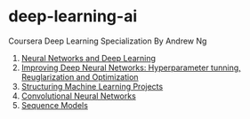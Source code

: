 # deep-learning-ai
Coursera Deep Learning Specialization By Andrew Ng

1. [Neural Networks and Deep Learning](./Neural%20Networks%20and%20Deep%20Learning)
2. [Improving Deep Neural Networks: Hyperparameter tunning, Reuglarization and Optimization]()
3. [Structuring Machine Learning Projects]()
4. [Convolutional Neural Networks]()
5. [Sequence Models]()